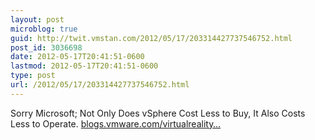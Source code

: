 ```yaml
---
layout: post
microblog: true
guid: http://twit.vmstan.com/2012/05/17/203314427737546752.html
post_id: 3036698
date: 2012-05-17T20:41:51-0600
lastmod: 2012-05-17T20:41:51-0600
type: post
url: /2012/05/17/203314427737546752.html
---
```

Sorry Microsoft; Not Only Does vSphere Cost Less to Buy, It Also Costs Less to Operate. <a href="http://blogs.vmware.com/virtualreality/2012/05/sorry-microsoft-not-only-does-vsphere-cost-less-to-buy-it-also-costs-less-to-operate.html">blogs.vmware.com/virtualreality…</a>
